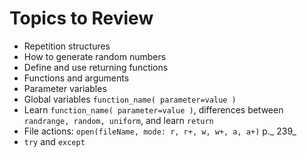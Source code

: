 Topics to Review
===
* Repetition structures
* How to generate random numbers
* Define and use returning functions
* Functions and arguments
* Parameter variables
* Global variables `function_name( parameter=value )`
* Learn `function_name( parameter=value )`, differences between `randrange, random, uniform`, and learn `return`
* File actions: `open(fileName, mode: r, r+, w, w+, a, a+)` p._ 239_
* `try` and `except`



